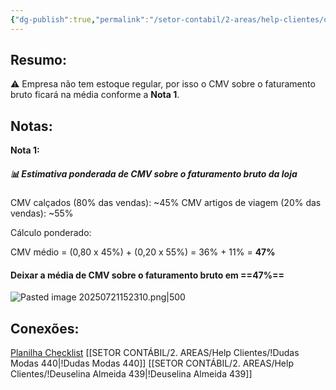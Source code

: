 ```yaml
---
{"dg-publish":true,"permalink":"/setor-contabil/2-areas/help-clientes/dudas-modas-440/","dgPassFrontmatter":true,"created":"2025-07-21T15:20:07.247-03:00","updated":"2025-07-22T12:11:45.937-03:00"}
---
```


## **Resumo:**

⚠️ Empresa não tem estoque regular, por isso o  CMV sobre o faturamento bruto ficará na média conforme a **Nota 1**.


## **Notas:**


**Nota 1:**
##### 📊 Estimativa ponderada de CMV sobre o faturamento bruto da loja


CMV calçados (80% das vendas): ~45%
CMV artigos de viagem (20% das vendas): ~55%

Cálculo ponderado:

CMV médio = (0,80 x 45%) + (0,20 x 55%) = 36% + 11% = **47%**

#### Deixar a média de CMV sobre o faturamento bruto em ==**47%**==



![Pasted image 20250721152310.png|500](/img/user/4%20ARQUIVOS/Pasted%20image%2020250721152310.png)



## **Conexões:**

[Planilha Checklist](https://docs.google.com/spreadsheets/d/1gXmgnmnMHAzqkPoeEKGZl5QKN-78s_vL/edit?gid=1532359170#gid=1532359170)
[[SETOR CONTÁBIL/2. AREAS/Help Clientes/!Dudas Modas 440\|!Dudas Modas 440]]
[[SETOR CONTÁBIL/2. AREAS/Help Clientes/!Deuselina Almeida 439\|!Deuselina Almeida 439]]